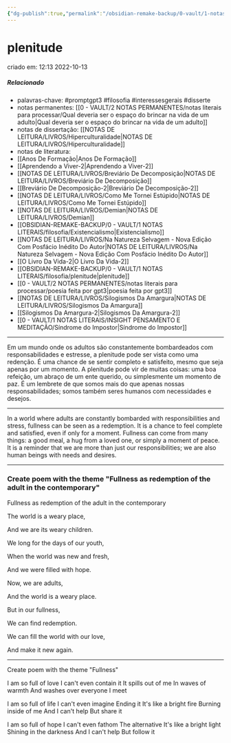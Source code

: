 ```yaml
---
{"dg-publish":true,"permalink":"/obsidian-remake-backup/0-vault/1-notas-literais/filosofia/plenitude/","tags":["promptgpt3","filosofia","interessesgerais","disserte"],"dgHomeLink":true,"dgShowLocalGraph":true,"dgShowFileTree":true,"noteIcon":""}
---
```


# plenitude
criado em: 12:13 2022-10-13

##### Relacionado
- palavras-chave: #promptgpt3 #filosofia #interessesgerais #disserte  
- notas permanentes: [[0 - VAULT/2 NOTAS PERMANENTES/notas literais para processar/Qual deveria ser o espaço do brincar na vida de um adulto\|Qual deveria ser o espaço do brincar na vida de um adulto]]
- notas de dissertação: [[NOTAS DE LEITURA/LIVROS/Hiperculturalidade\|NOTAS DE LEITURA/LIVROS/Hiperculturalidade]]
- notas de literatura: 
- [[Anos De Formação\|Anos De Formação]]
- [[Aprendendo a Viver-2\|Aprendendo a Viver-2]]
- [[NOTAS DE LEITURA/LIVROS/Breviário De Decomposição\|NOTAS DE LEITURA/LIVROS/Breviário De Decomposição]]
- [[Breviário De Decomposição-2\|Breviário De Decomposição-2]]
- [[NOTAS DE LEITURA/LIVROS/Como Me Tornei Estúpido\|NOTAS DE LEITURA/LIVROS/Como Me Tornei Estúpido]]
- [[NOTAS DE LEITURA/LIVROS/Demian\|NOTAS DE LEITURA/LIVROS/Demian]]
- [[OBSIDIAN-REMAKE-BACKUP/0 - VAULT/1 NOTAS LITERAIS/filosofia/Existencialismo\|Existencialismo]]
- [[NOTAS DE LEITURA/LIVROS/Na Natureza Selvagem - Nova Edição Com Posfácio Inédito Do Autor\|NOTAS DE LEITURA/LIVROS/Na Natureza Selvagem - Nova Edição Com Posfácio Inédito Do Autor]]
- [[O Livro Da Vida-2\|O Livro Da Vida-2]]
- [[OBSIDIAN-REMAKE-BACKUP/0 - VAULT/1 NOTAS LITERAIS/filosofia/plenitude\|plenitude]]
- [[0 - VAULT/2 NOTAS PERMANENTES/notas literais para processar/poesia feita por gpt3\|poesia feita por gpt3]]
- [[NOTAS DE LEITURA/LIVROS/Silogismos Da Amargura\|NOTAS DE LEITURA/LIVROS/Silogismos Da Amargura]]
- [[Silogismos Da Amargura-2\|Silogismos Da Amargura-2]]
- [[0 - VAULT/1 NOTAS LITERAIS/INSIGHT PENSAMENTO E MEDITAÇÃO/Síndrome do Impostor\|Síndrome do Impostor]]
---

Em um mundo onde os adultos são constantemente bombardeados com responsabilidades e estresse, a plenitude pode ser vista como uma redenção. É uma chance de se sentir completo e satisfeito, mesmo que seja apenas por um momento. A plenitude pode vir de muitas coisas: uma boa refeição, um abraço de um ente querido, ou simplesmente um momento de paz. É um lembrete de que somos mais do que apenas nossas responsabilidades; somos também seres humanos com necessidades e desejos.

---

In a world where adults are constantly bombarded with responsibilities and stress, fullness can be seen as a redemption. It is a chance to feel complete and satisfied, even if only for a moment. Fullness can come from many things: a good meal, a hug from a loved one, or simply a moment of peace. It is a reminder that we are more than just our responsibilities; we are also human beings with needs and desires.

---

### Create poem with the theme "Fullness as redemption of the adult in the contemporary" 

Fullness as redemption of the adult in the contemporary

The world is a weary place,

And we are its weary children.

We long for the days of our youth,

When the world was new and fresh,

And we were filled with hope.

Now, we are adults,

And the world is a weary place.

But in our fullness,

We can find redemption.

We can fill the world with our love,

And make it new again.

---

Create poem with the theme "Fullness"



I am so full of love
I can't even contain it
It spills out of me
In waves of warmth
And washes over everyone
I meet

I am so full of life
I can't even imagine
Ending it
It's like a bright fire
Burning inside of me
And I can't help
But share it

I am so full of hope
I can't even fathom
The alternative
It's like a bright light
Shining in the darkness
And I can't help
But follow it